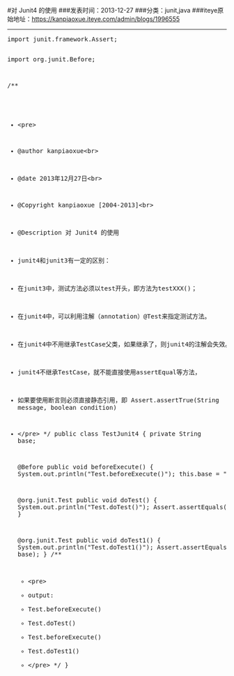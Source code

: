 #对 Junit4 的使用
###发表时间：2013-12-27
###分类：junit,java
###iteye原始地址：<a href="https://kanpiaoxue.iteye.com/admin/blogs/1996555" target="_blank">https://kanpiaoxue.iteye.com/admin/blogs/1996555</a>

---

<div class="iteye-blog-content-contain" style="font-size: 14px;"> 
 <pre name="code" class="java">import junit.framework.Assert;

import org.junit.Before;

/**
 * &lt;pre&gt;
 * @author kanpiaoxue&lt;br&gt;
 * @date 2013年12月27日&lt;br&gt;
 * @Copyright kanpiaoxue [2004-2013]&lt;br&gt;
 * @Description 对 Junit4 的使用
 * junit4和junit3有一定的区别：
 * 在junit3中，测试方法必须以test开头，即方法为testXXX()；
 * 在junit4中，可以利用注解（annotation）@Test来指定测试方法。
 * 在junit4中不用继承TestCase父类，如果继承了，则junit4的注解会失效。 
 * junit4不继承TestCase，就不能直接使用assertEqual等方法，
 * 如果要使用断言则必须直接静态引用，即 Assert.assertTrue(String message, boolean condition)
 * &lt;/pre&gt;
 */
public class TestJunit4 {
	private String base;

	@Before
	public void beforeExecute() {
		System.out.println("Test.beforeExecute()");
		this.base = "hello";
	}

	@org.junit.Test
	public void doTest() {
		System.out.println("Test.doTest()");
		Assert.assertEquals("hello", base);
	}

	@org.junit.Test
	public void doTest1() {
		System.out.println("Test.doTest1()");
		Assert.assertEquals("hello", base);
	}
	/**
	 * &lt;pre&gt;
	 * output:
	 * Test.beforeExecute()
	 * Test.doTest()
	 * Test.beforeExecute()
	 * Test.doTest1()
	 * &lt;/pre&gt;
	 */
}</pre> 
 <p>&nbsp;</p> 
</div>